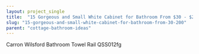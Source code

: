 ```yaml
---
layout: project_single
title:  "15 Gorgeous and Small White Cabinet for Bathroom From $30 - $200"
slug: "15-gorgeous-and-small-white-cabinet-for-bathroom-from-30-200"
parent: "cottage-bathroom-ideas"
---
```

Carron Wilsford Bathroom Towel Rail QSS012fg